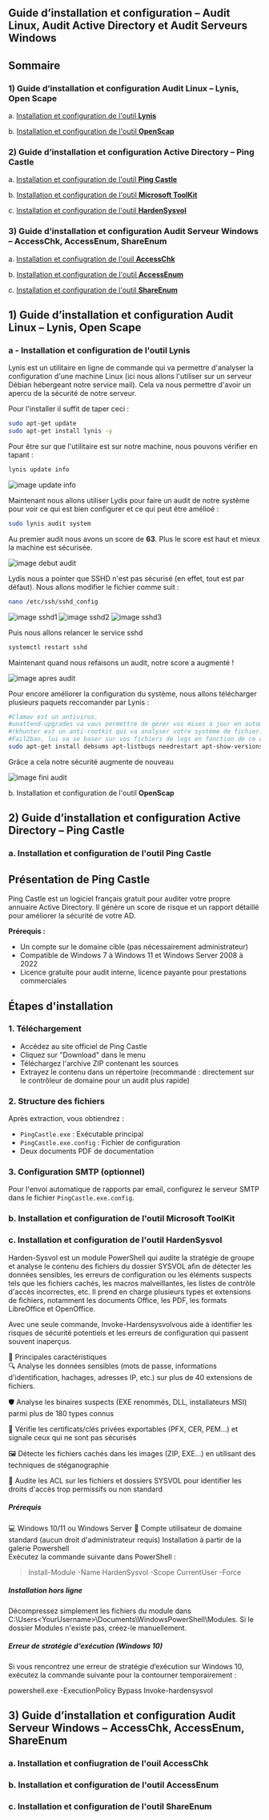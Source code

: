 ## Guide d’installation et configuration – Audit Linux, Audit Active Directory et Audit Serveurs Windows

## Sommaire
### 1) Guide d’installation et configuration Audit Linux – Lynis, Open Scape
a. [Installation et configuration de l'outil **Lynis**](#lynis)

b. [Installation et configuration de l'outil **OpenScap**](#openscap)


### 2) Guide d’installation et configuration Active Directory – Ping Castle

a. [Installation et configuration de l'outil **Ping Castle**](#pingcastle)

b. [Installation et configuration de l'outil **Microsoft ToolKit**](#toolkit)

c. [Installation et configuration de l'outil **HardenSysvol**](#harden)

### 3) Guide d’installation et configuration Audit Serveur Windows – AccessChk, AccessEnum, ShareEnum

a. [Installation et confiugration de l'ouil **AccessChk**](#Chk)

b. [Installation et configuration de l'outil **AccessEnum**](Access)

c. [Installation et configuration de l'outil **ShareEnum**](#Share)



## 1) Guide d’installation et configuration Audit Linux – Lynis, Open Scape  

### a - Installation et configuration de l'outil **Lynis**
<span id="lynis"/><span> 

Lynis est un utilitaire en ligne de commande qui va permettre d'analyser la configuration d'une machine Linux (ici nous allons l'utiliser sur un serveur Débian hébergeant notre service mail). Cela va nous permettre d'avoir un apercu de la sécurité de notre serveur. 

Pour l'installer il suffit de taper ceci :
```bash
sudo apt-get update 
sudo apt-get install lynis -y
```

Pour être sur que l'utilitaire est sur notre machine, nous pouvons vérifier en tapant : 
```bash
lynis update info
```

![image update info](Ressources/Lynis/update_info.png)

Maintenant nous allons utiliser Lydis pour faire un audit de notre système pour voir ce qui est bien configurer et ce qui peut être amélioé : 
```bash
sudo lynis audit system
```

Au premier audit nous avons un score de **63**. Plus le score est haut et mieux la machine est sécurisée. 

![image debut audit](Ressources/Lynis/Lynis-Score-audit-de-securite.jpg)

Lydis nous a pointer que SSHD n'est pas sécurisé (en effet, tout est par défaut). Nous allons modifier le fichier comme suit :
```bash
nano /etc/ssh/sshd_config
```
![image sshd1](Ressources/Lynis/sshd1.png)
![image sshd2](Ressources/Lynis/sshd2.png)
![image sshd3](Ressources/Lynis/sshd3.png)

Puis nous allons relancer le service sshd
```bash
systemctl restart sshd
```

Maintenant quand nous refaisons un audit, notre score a augmenté !

![image apres audit](Ressources/Lynis/apres_modif_sshd.png)

Pour encore améliorer la configuration du système, nous allons télécharger plusieurs paquets reccomander par Lynis : 
```bash
#Clamav est un antivirus.
#unattend-upgrades va vous permettre de gérer vos mises à jour en automatique et même de reboot la machine ou de purger automatiquement les anciens packages , il est entièrement configurable.
#rkhunter est un anti-rootkit qui va analyser votre système de fichier.
#Fail2ban, lui va se baser sur vos fichiers de logs en fonction de ce que vous lui donner à lire et il va travailler avec iptables, par exemple pour bannir les adresses IP qui tentent de "brute forcer" votre serveur en SSH.
sudo apt-get install debsums apt-listbugs needrestart apt-show-versions fail2ban unattended-upgrades clamav clamav-daemon rkhunter
```

Grâce a cela notre sécurité augmente de nouveau 

![image fini audit](Ressources/Lynis/fin_modif.png)



b. Installation et configuration de l'outil **OpenScap**
<span id="openscap"/><span> 



## 2) Guide d’installation et configuration Active Directory – Ping Castle

### a. Installation et configuration de l'outil **Ping Castle**
<span id="pingcastle"/><span> 

## Présentation de Ping Castle

Ping Castle est un logiciel français gratuit pour auditer votre propre annuaire Active Directory. Il génère un score de risque et un rapport détaillé pour améliorer la sécurité de votre AD.  

**Prérequis :**  

- Un compte sur le domaine cible (pas nécessairement administrateur)  
- Compatible de Windows 7 à Windows 11 et Windows Server 2008 à 2022  
- Licence gratuite pour audit interne, licence payante pour prestations commerciales  

## Étapes d'installation  

### 1. Téléchargement  

- Accédez au site officiel de Ping Castle  
- Cliquez sur "Download" dans le menu  
- Téléchargez l'archive ZIP contenant les sources  
- Extrayez le contenu dans un répertoire (recommandé : directement sur le contrôleur de domaine pour un audit plus rapide)  

### 2. Structure des fichiers  

Après extraction, vous obtiendrez :  

- `PingCastle.exe` : Exécutable principal  
- `PingCastle.exe.config` : Fichier de configuration  
- Deux documents PDF de documentation  
### 3. Configuration SMTP (optionnel)  

Pour l'envoi automatique de rapports par email, configurez le serveur SMTP dans le fichier `PingCastle.exe.config`.  

### b. Installation et configuration de l'outil **Microsoft ToolKit**
<span id="toolkit"/><span> 


### c. Installation et configuration de l'outil **HardenSysvol**
<span id="harden"/><span> 
  
Harden-Sysvol est un module PowerShell qui audite la stratégie de groupe et analyse le contenu des fichiers du dossier SYSVOL afin de détecter les données sensibles, les erreurs de configuration ou les éléments suspects tels que les fichiers cachés, les macros malveillantes, les listes de contrôle d'accès incorrectes, etc. Il prend en charge plusieurs types et extensions de fichiers, notamment les documents Office, les PDF, les formats LibreOffice et OpenOffice.  
    

Avec une seule commande, Invoke-Hardensysvolvous aide à identifier les risques de sécurité potentiels et les erreurs de configuration qui passent souvent inaperçus.  
  
🔧 Principales caractéristiques  
🔍 Analyse les données sensibles (mots de passe, informations d'identification, hachages, adresses IP, etc.) sur plus de 40 extensions de fichiers.  
  
🛡 Analyse les binaires suspects (EXE renommés, DLL, installateurs MSI) parmi plus de 180 types connus  
  
🎫 Vérifie les certificats/clés privées exportables (PFX, CER, PEM…) et signale ceux qui ne sont pas sécurisés  
  
🖼 Détecte les fichiers cachés dans les images (ZIP, EXE…) en utilisant des techniques de stéganographie  
  
📂 Audite les ACL sur les fichiers et dossiers SYSVOL pour identifier les droits d'accès trop permissifs ou non standard  
  
##### Prérequis  
💻 Windows 10/11 ou Windows Server 🔐 Compte utilisateur de domaine standard (aucun droit d'administrateur requis)
Installation à partir de la galerie Powershell  
Exécutez la commande suivante dans PowerShell :  
  
> Install-Module -Name HardenSysvol -Scope CurrentUser -Force  
  
##### Installation hors ligne  
Décompressez simplement les fichiers du module dans C:\Users\<YourUsername>\Documents\WindowsPowerShell\Modules\.
Si le dossier Modules n'existe pas, créez-le manuellement.  
  
##### Erreur de stratégie d'exécution (Windows 10)  
Si vous rencontrez une erreur de stratégie d’exécution sur Windows 10, exécutez la commande suivante pour la contourner temporairement :  
  
powershell.exe -ExecutionPolicy Bypass Invoke-hardensysvol  
  
  
## 3) Guide d’installation et configuration Audit Serveur Windows – AccessChk, AccessEnum, ShareEnum

### a. Installation et confiugration de l'ouil **AccessChk**
<span id="Chk"/><span> 


### b. Installation et configuration de l'outil **AccessEnum**
<span id="Access"/><span> 


### c. Installation et configuration de l'outil **ShareEnum**
<span id="Share"/><span> 






